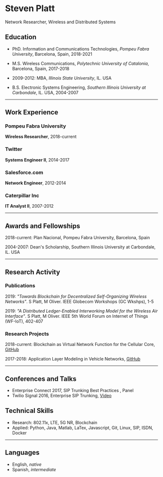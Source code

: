 # Steven Platt
Network Researcher, Wireless and Distributed Systems

## Education
* PhD. Information and Communications Technologies, *Pompeu Fabra University*, Barcelona, Spain, 2018-2021

* M.S. Wireless Communications, *Polytechnic University of Catalonia*, Barcelona, Spain, 2017-2018

* 2009-2012: MBA, *Illinois State University*, IL. USA

* B.S. Electronic Systems Engineering, *Southern Illinois University at Carbondale*, IL. USA, 2004-2007

---
## Work Experience
### Pompeu Fabra University
**Wireless Researcher**, 2018-current

### Twitter
**Systems Engineer II**, 2014-2017

### Salesforce.com
**Network Engineer**, 2012-2014

### Caterpillar Inc
**IT Analyst II**, 2007-2012

---
## Awards and Fellowships
2018-current: Plan Nacional, Pompeu Fabra University, Barcelona, Spain

2004-2007: Dean's Scholarship, Southern Illinois University at Carbondale, IL. USA

---
## Research Activity
### Publications
2019: *"Towards Blockchain for Decentralized Self-Organizing Wireless Networks"*. S Platt, M Oliver. IEEE Globecom Workshops (GC Wkshps), 1-5

2019: *"A Distributed Ledger-Enabled Interworking Model for the Wireless Air Interface"*. S Platt, M Oliver. IEEE 5th World Forum on Internet of Things (WF-IoT), 402-407

### Research Projects
2018-current: Blockchain as Virtual Network Function for the Cellular Core, [GitHub](https://github.com/stevenplatt/spectrum-protocol)

2017-2018: Application Layer Modeling in Vehicle Networks, [GitHub](https://github.com/stevenplatt/vsimrti-scenarios)

---
## Conferences and Talks
* Enterprise Connect 2017, SIP Trunking Best Practices , Panel
* Twilio Signal 2016, Enterprise SIP Trunking, [Video](https://www.youtube.com/watch?v=lFzqYgF2MPQ&feature=emb_logo)

## Technical Skills
* Research: 802.11x, LTE, 5G NR, Blockchain
* Applied: Python, Java, Matlab, LaTex, Javascript, Git, Linux, SIP, ISDN, Docker

---
## Languages
* English, *native*
* Spanish, *intermediate*
